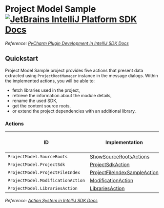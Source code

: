 # Project Model Sample [![JetBrains IntelliJ Platform SDK Docs](https://jb.gg/badges/docs.svg)][docs]
*Reference: [PyCharm Plugin Development in IntelliJ SDK Docs][docs:pycharm]*

## Quickstart

Project Model Sample project provides five actions that present data extracted using `ProjectRootManager` instance
in the message dialogs. Within the implemented actions, you will be able to:
- fetch libraries used in the project,
- retrieve the information about the module details,
- rename the used SDK,
- get the content source roots,
- or extend the project dependencies with an additional library.

### Actions

| ID                                | Implementation                                                    | Extension Point Class    |
| --------------------------------- | ----------------------------------------------------------------- | ------------------------ |
| `ProjectModel.SourceRoots`        | [ShowSourceRootsActions][file:ShowSourceRootsActions]             | [AnAction][sdk:AnAction] |
| `ProjectModel.ProjectSdk`         | [ProjectSdkAction][file:ProjectSdkAction]                         | [AnAction][sdk:AnAction] |
| `ProjectModel.ProjectFileIndex`   | [ProjectFileIndexSampleAction][file:ProjectFileIndexSampleAction] | [AnAction][sdk:AnAction] |
| `ProjectModel.ModificationAction` | [ModificationAction][file:ModificationAction]                     | [AnAction][sdk:AnAction] |
| `ProjectModel.LibrariesAction`    | [LibrariesAction][file:LibrariesAction]                           | [AnAction][sdk:AnAction] |

*Reference: [Action System in IntelliJ SDK Docs][docs:actions]*


[docs]: https://www.jetbrains.org/intellij/sdk/docs
[docs:actions]: https://www.jetbrains.org/intellij/sdk/docs/basics/action_system.html
[docs:pycharm]: https://jetbrains.org/intellij/sdk/docs/products/pycharm.html

[file:ShowSourceRootsActions]: ./src/main/java/org/intellij/sdk/project/model/ShowSourceRootsActions.java
[file:ProjectSdkAction]: ./src/main/java/org/intellij/sdk/project/model/ProjectSdkAction.java
[file:ProjectFileIndexSampleAction]: ./src/main/java/org/intellij/sdk/project/model/ProjectFileIndexSampleAction.java
[file:ModificationAction]: ./src/main/java/org/intellij/sdk/project/model/ModificationAction.java
[file:LibrariesAction]: ./src/main/java/org/intellij/sdk/project/model/LibrariesAction.java

[sdk:AnAction]: upsource:///platform/editor-ui-api/src/com/intellij/openapi/actionSystem/AnAction.java
